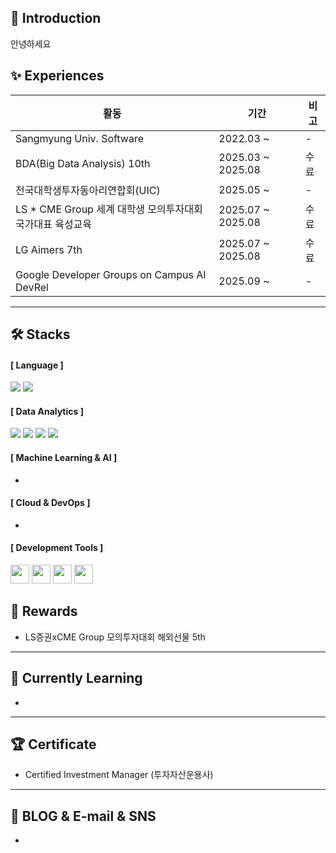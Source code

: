 ## 👋 Introduction
안녕하세요

## ✨ Experiences
|활동|기간|비고|
|---|---|---|
|Sangmyung Univ. Software|2022.03 ~ |-|
|BDA(Big Data Analysis) 10th|2025.03 ~ 2025.08|수료|
|전국대학생투자동아리연합회(UIC)|2025.05 ~ |-|
|LS * CME Group 세계 대학생 모의투자대회 국가대표 육성교육|2025.07 ~ 2025.08|수료|
|LG Aimers 7th|2025.07 ~ 2025.08|수료|
|Google Developer Groups on Campus AI DevRel|2025.09 ~ |-|


---

## 🛠️ Stacks
#### [ Language ]
<img src="https://img.shields.io/badge/Python-3776AB?style=flat-square&logo=Python&logoColor=white"/> <img src="https://img.shields.io/badge/SQL-4479A1?style=flat-square&logo=MySQL&logoColor=white"/>

#### [ Data Analytics ]
<img src="https://img.shields.io/badge/Pandas-150458?style=flat-square&logo=pandas&logoColor=white"/> <img src="https://img.shields.io/badge/NumPy-013243?style=flat-square&logo=NumPy&logoColor=white"/> <img src="https://img.shields.io/badge/Matplotlib-11557C?style=flat-square&logo=&logoColor=white"/> <img src="https://img.shields.io/badge/Seaborn-3776AB?style=flat-square&logo=&logoColor=white"/>

#### [ Machine Learning & AI ]
 -
#### [ Cloud & DevOps ]
 -

#### [ Development Tools ]
  <img src="https://img.shields.io/badge/Jupyter-F37626?style=flat&logo=Jupyter&logoColor=white" height="30"/> <img src="https://img.shields.io/badge/Google_Colab-F9AB00?style=flat&logo=GoogleColab&logoColor=white" height="30"/> <img src="https://img.shields.io/badge/VS_Code-007ACC?style=flat&logo=VisualStudioCode&logoColor=white" height="30"/> <img src="https://img.shields.io/badge/PyCharm-000000?style=flat&logo=PyCharm&logoColor=white" height="30"/>

## 🥇 Rewards
- LS증권xCME Group 모의투자대회 해외선물 5th

---

## 🌴 Currently Learning
 -
---

## 🏆 Certificate
 - Certified Investment Manager (투자자산운용사)

---

## 💌 BLOG & E-mail & SNS 
 -
 
